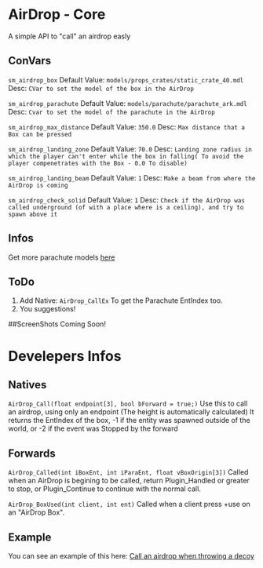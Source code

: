 # AirDrop - Core
A simple API to "call" an airdrop easly

## ConVars
`sm_airdrop_box` Default Value: `models/props_crates/static_crate_40.mdl` Desc: `CVar to set the model of the box in the AirDrop`

`sm_airdrop_parachute` Default Value: `models/parachute/parachute_ark.mdl` Desc: `Cvar to set the model of the parachute in the AirDrop`

`sm_airdrop_max_distance` Default Value: `350.0` Desc: `Max distance that a Box can be pressed`

`sm_airdrop_landing_zone` Default Value: `70.0` Desc: `Landing zone radius in which the player can't enter while the box in falling( To avoid the player compenetrates with the Box - 0.0 To disable)`

`sm_airdrop_landing_beam` Default Value: `1` Desc: `Make a beam from where the AirDrop is coming`

`sm_airdrop_check_solid` Default Value: `1` Desc: `Check if the AirDrop was called underground (of with a place where is a ceiling), and try to spawn above it`

## Infos
Get more parachute models [here](https://gamebanana.com/skins/cats/11622) 

## ToDo
1. Add Native: `AirDrop_CallEx` To get the Parachute EntIndex too.
2. You suggestions!

##ScreenShots
Coming Soon!

# Develepers Infos

## Natives
`AirDrop_Call(float endpoint[3], bool bForward = true;)`
Use this to call an airdrop, using only an endpoint (The height is automatically calculated)
It returns the EntIndex of the box, -1 if the entity was spawned outside of the world, or -2 if the event was Stopped by the forward

## Forwards
`AirDrop_Called(int iBoxEnt, int iParaEnt, float vBoxOrigin[3])`
Called when an AirDrop is begining to be called, return Plugin_Handled or greater to stop, or Plugin_Continue to continue with the normal call.

`AirDrop_BoxUsed(int client, int ent)`
Called when a client press +use on an "AirDrop Box".

## Example

You can see an example of this here: [Call an airdrop when throwing a decoy](https://github.com/Hexer10/AirDrop-Core/blob/master/scripting/Examples/AirDropCaller_Decoy.sp)


